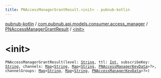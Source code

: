 ```yaml
---
title: PNAccessManagerGrantResult.<init> - pubnub-kotlin
---
```


[pubnub-kotlin](../../index.html) / [com.pubnub.api.models.consumer.access_manager](../index.html) / [PNAccessManagerGrantResult](index.html) / [&lt;init&gt;](./-init-.html)

# &lt;init&gt;

`PNAccessManagerGrantResult(level: `[`String`](https://kotlinlang.org/api/latest/jvm/stdlib/kotlin/-string/index.html)`, ttl: `[`Int`](https://kotlinlang.org/api/latest/jvm/stdlib/kotlin/-int/index.html)`, subscribeKey: `[`String`](https://kotlinlang.org/api/latest/jvm/stdlib/kotlin/-string/index.html)`, channels: `[`Map`](https://kotlinlang.org/api/latest/jvm/stdlib/kotlin.collections/-map/index.html)`<`[`String`](https://kotlinlang.org/api/latest/jvm/stdlib/kotlin/-string/index.html)`, `[`Map`](https://kotlinlang.org/api/latest/jvm/stdlib/kotlin.collections/-map/index.html)`<`[`String`](https://kotlinlang.org/api/latest/jvm/stdlib/kotlin/-string/index.html)`, `[`PNAccessManagerKeyData`](../-p-n-access-manager-key-data/index.html)`>?>, channelGroups: `[`Map`](https://kotlinlang.org/api/latest/jvm/stdlib/kotlin.collections/-map/index.html)`<`[`String`](https://kotlinlang.org/api/latest/jvm/stdlib/kotlin/-string/index.html)`, `[`Map`](https://kotlinlang.org/api/latest/jvm/stdlib/kotlin.collections/-map/index.html)`<`[`String`](https://kotlinlang.org/api/latest/jvm/stdlib/kotlin/-string/index.html)`, `[`PNAccessManagerKeyData`](../-p-n-access-manager-key-data/index.html)`>?>)`